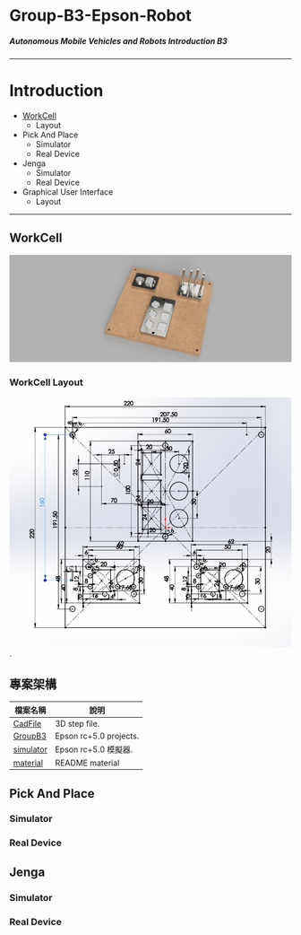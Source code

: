 # Group-B3-Epson-Robot
##### Autonomous Mobile Vehicles and Robots Introduction B3

-----
# Introduction
+ [WorkCell](##workcell.)
  * Layout
+ Pick And Place
  * Simulator 
  * Real Device
+ Jenga
  * Simulator
  * Real Device
+ Graphical User Interface
  * Layout

-------

## WorkCell
![](https://github.com/yuan-0816/Group-B3-Epson-Robot/blob/main/material/workcell%20v9.png)
### WorkCell Layout
![](https://github.com/yuan-0816/Group-B3-Epson-Robot/blob/main/material/workcell_layout.png). 

## 專案架構
| **檔案名稱**     | **說明** |
|--------------|-------------------------|
| [CadFile](https://github.com/yuan-0816/Group-B3-Epson-Robot/tree/main/CadFile)      |3D step file.            |
| [GroupB3](https://github.com/yuan-0816/Group-B3-Epson-Robot/tree/main/GroupB3)      |Epson rc+5.0 projects.   |
| [simulator](https://github.com/yuan-0816/Group-B3-Epson-Robot/tree/main/simulator)  |Epson rc+5.0 模擬器.      |
| [material](https://github.com/yuan-0816/Group-B3-Epson-Robot/tree/main/material)    |README material          |
  
## Pick And Place
### Simulator
### Real Device

## Jenga
### Simulator
### Real Device



